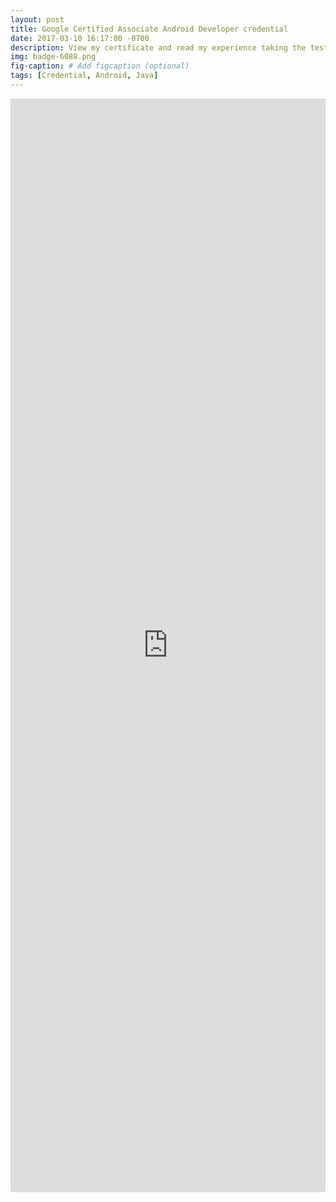```yaml
---
layout: post
title: Google Certified Associate Android Developer credential
date: 2017-03-10 16:17:00 -0700
description: View my certificate and read my experience taking the test.
img: badge-6088.png
fig-caption: # Add figcaption (optional)
tags: [Credential, Android, Java]
---
```

<p align="center">
  <iframe
    src="https://www.credential.net/embed/j1fqmvsf?key=c51214f21d30f1bb8dad7d914bd000587064324c3b5e2c2537f8e67008607a1d"
    style="position: relative; height: 1750px; width: 100%;"
    frameBorder="0"
    allowfullscreen>
  </iframe>
</p>
